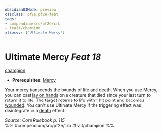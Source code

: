 ```yaml
---
obsidianUIMode: preview
cssclass: pf2e,pf2e-feat
tags:
- compendium/src/pf2e/crb
- trait/champion
aliases: ["Ultimate Mercy"]
---
```

# Ultimate Mercy  *Feat 18*  
[champion](../../Rules/traits/champion.md)  

- **Prerequisites**: [Mercy](mercy.md)

Your mercy transcends the bounds of life and death. When you use Mercy, you can cast [lay on hands](../spells/lay-on-hands.md) on a creature that died since your last turn to return it to life. The target returns to life with 1 hit point and becomes [wounded](../../Rules/conditions.md#Wounded). You can't use Ultimate Mercy if the triggering effect was disintegrate or a [death](../../Rules/traits/death.md) effect.

*Source: Core Rulebook p. 115*  
%% #compendium/src/pf2e/crb #trait/champion %%
